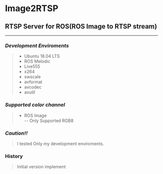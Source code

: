 # Image2RTSP

## RTSP Server for ROS(ROS Image to RTSP stream)

----------------------------

### ***Development Enviroments***

>  - Ubuntu 18.04 LTS
>  - ROS Melodic
>  - Live555
>  - x264
>  - swscale
>  - avformat
>  - avcodec
>  - avutil

### ***Supported color channel***

> - ROS Image\
> -- Only Supported RGB8

### ***Caution!!***

> I tested Only my development enviroments.

### History

> Initial version implement
